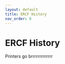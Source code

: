 ```yaml
---
layout: default
title: ERCF History
nav_order: 8
---
```


# ERCF History

Printers go brrrrrrrrrrrrr

